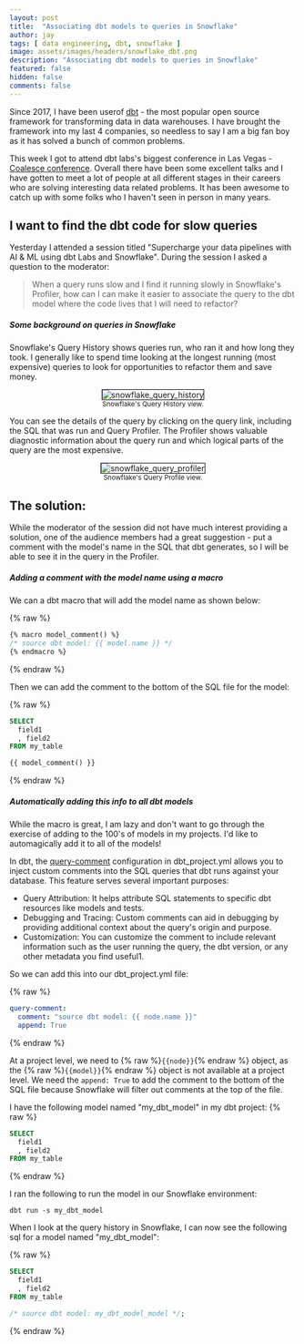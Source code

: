 ```yaml
---
layout: post
title:  "Associating dbt models to queries in Snowflake"
author: jay
tags: [ data engineering, dbt, snowflake ] 
image: assets/images/headers/snowflake_dbt.png
description: "Associating dbt models to queries in Snowflake"
featured: false
hidden: false
comments: false
---
```


<p>Since 2017, I have been userof  <a href="https://www.getdbt.com/" target="_blank">dbt</a> - the most popular open source framework for transforming data in data warehouses. I have brought the framework into my last 4 companies, so needless to say I am a big fan boy as it has solved a bunch of common problems.</p>

<p>This week I got to attend dbt labs's biggest conference in Las Vegas - <a href="https://coalesce.getdbt.com/" target="_blank">Coalesce conference</a>. Overall there have been some excellent talks and I have gotten to meet a lot of people at all different stages in their careers who are solving interesting data related problems. It has been awesome to catch up with some folks who I haven't seen in person in many years.</p>

<h2>I want to find the dbt code for slow queries</h2>

<p>Yesterday I attended a session titled "Supercharge your data pipelines with AI & ML using dbt Labs and Snowflake". During the session I asked a question to the moderator:</p>

> When a query runs slow and I find it running slowly in Snowflake's Profiler, how can I can make it easier to associate the query to the dbt model where the code lives that I will need to refactor?

<h5>Some background on queries in Snowflake</h5>

<p>Snowflake's Query History shows queries run, who ran it and how long they took. I generally like to spend time looking at the longest running (most expensive) queries to look for opportunities to refactor them and save money.</p>

<p style="text-align: center;"><img src="{{ site.baseurl }}/assets/images/snowflake_query_history.png" alt="snowflake_query_history"  style="border:1px solid #000000;" /><br/>
<small>Snowflake's Query History view.</small></p>

<p>You can see the details of the query by clicking on the query link, including the SQL that was run and Query Profiler. The Profiler shows valuable diagnostic information about the query run and which logical parts of the query are the most expensive.</p>

<p style="text-align: center;"><img src="{{ site.baseurl }}/assets/images/snowflake_query_profiler.png" alt="snowflake_query_profiler"  style="border:1px solid #000000;" /><br/>
<small>Snowflake's Query Profile view.</small></p>

<h2>The solution:</h2>

<p>While the moderator of the session did not have much interest providing a solution, one of the audience members had a great suggestion - put a comment with the model's name in the SQL that dbt generates, so I will be able to see it in the query in the Profiler.</p>

<h5>Adding a comment with the model name using a macro</h5>

<p>We can a dbt macro that will add the model name as shown below:</p>

{% raw %}
```sql
{% macro model_comment() %}
/* source dbt model: {{ model.name }} */
{% endmacro %}
```
{% endraw %}

<p>Then we can add the comment to the bottom of the SQL file for the model:</p>

{% raw %}
```sql
SELECT 
  field1
  , field2
FROM my_table

{{ model_comment() }}
```
{% endraw %}

<h5>Automatically adding this info to all dbt models</h5>

<p>While the macro is great, I am lazy and don't want to go through the exercise of adding to the 100's of models in my projects. I'd like to automagically add it to all of the models!</p>

<p>In dbt, the <a href="https://docs.getdbt.com/reference/project-configs/query-comment" target="_blank">query-comment</a> configuration in dbt_project.yml allows you to inject custom comments into the SQL queries that dbt runs against your database. This feature serves several important purposes:</p>
<ul>
<li>Query Attribution: It helps attribute SQL statements to specific dbt resources like models and tests.</li>
<li>Debugging and Tracing: Custom comments can aid in debugging by providing additional context about the query's origin and purpose.</li>
<li>Customization: You can customize the comment to include relevant information such as the user running the query, the dbt version, or any other metadata you find useful1.</li>
</ul>
<p>So we can add this into our dbt_project.yml file:</p>

{% raw %}
```yaml
query-comment: 
  comment: "source dbt model: {{ node.name }}"
  append: True
```
{% endraw %}

At a project level, we need to {% raw %}`{{node}}`{% endraw %} object, as the {% raw %}`{{model}}`{% endraw %} object is not available at a project level. We need the `append: True` to add the comment to the bottom of the SQL file because Snowflake will filter out comments at the top of the file.


I have the following model named "my_dbt_model" in my dbt project:
{% raw %}
```sql
SELECT 
  field1
  , field2
FROM my_table
```
{% endraw %}

<p>I ran the following to run the model in our Snowflake environment:</p>

```
dbt run -s my_dbt_model
```

<p>When I look at the query history in Snowflake, I can now see the following sql for a model named "my_dbt_model":</p>

{% raw %}
```sql
SELECT 
  field1
  , field2
FROM my_table

/* source dbt model: my_dbt_model_model */;
```
{% endraw %}
